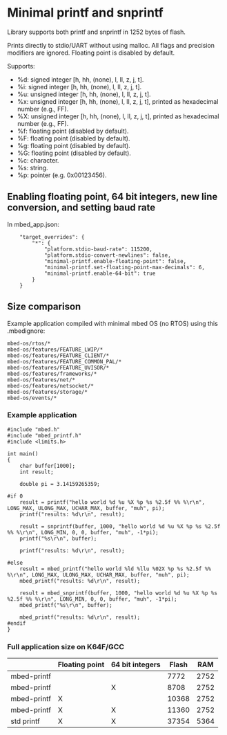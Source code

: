 # Minimal printf and snprintf

Library supports both printf and snprintf in 1252 bytes of flash.

Prints directly to stdio/UART without using malloc. All flags and precision modifiers are ignored. Floating point is disabled by default.

Supports:
* %d: signed integer [h, hh, (none), l, ll, z, j, t].
* %i: signed integer [h, hh, (none), l, ll, z, j, t].
* %u: unsigned integer [h, hh, (none), l, ll, z, j, t].
* %x: unsigned integer [h, hh, (none), l, ll, z, j, t], printed as hexadecimal number (e.g., FF).
* %X: unsigned integer [h, hh, (none), l, ll, z, j, t], printed as hexadecimal number (e.g., FF).
* %f: floating point (disabled by default).
* %F: floating point (disabled by default).
* %g: floating point (disabled by default).
* %G: floating point (disabled by default).
* %c: character.
* %s: string.
* %p: pointer (e.g. 0x00123456).

## Enabling floating point, 64 bit integers, new line conversion, and setting baud rate

In mbed_app.json:

```
    "target_overrides": {
        "*": {
            "platform.stdio-baud-rate": 115200,
            "platform.stdio-convert-newlines": false,
            "minimal-printf.enable-floating-point": false,
            "minimal-printf.set-floating-point-max-decimals": 6,
            "minimal-printf.enable-64-bit": true
        }
    }
```


## Size comparison

Example application compiled with minimal mbed OS (no RTOS) using this .mbedignore:

```
mbed-os/rtos/*
mbed-os/features/FEATURE_LWIP/*
mbed-os/features/FEATURE_CLIENT/*
mbed-os/features/FEATURE_COMMON_PAL/*
mbed-os/features/FEATURE_UVISOR/*
mbed-os/features/frameworks/*
mbed-os/features/net/*
mbed-os/features/netsocket/*
mbed-os/features/storage/*
mbed-os/events/*
```

### Example application
```
#include "mbed.h"
#include "mbed_printf.h"
#include <limits.h>

int main()
{
    char buffer[1000];
    int result;

    double pi = 3.14159265359;

#if 0
    result = printf("hello world %d %u %X %p %s %2.5f %% %\r\n", LONG_MAX, ULONG_MAX, UCHAR_MAX, buffer, "muh", pi);
    printf("results: %d\r\n", result);

    result = snprintf(buffer, 1000, "hello world %d %u %X %p %s %2.5f %% %\r\n", LONG_MIN, 0, 0, buffer, "muh", -1*pi);
    printf("%s\r\n", buffer);

    printf("results: %d\r\n", result);

#else
    result = mbed_printf("hello world %ld %llu %02X %p %s %2.5f %% %\r\n", LONG_MAX, ULONG_MAX, UCHAR_MAX, buffer, "muh", pi);
    mbed_printf("results: %d\r\n", result);

    result = mbed_snprintf(buffer, 1000, "hello world %d %u %X %p %s %2.5f %% %\r\n", LONG_MIN, 0, 0, buffer, "muh", -1*pi);
    mbed_printf("%s\r\n", buffer);

    mbed_printf("results: %d\r\n", result);
#endif
}
```

### Full application size on K64F/GCC

|             | Floating point | 64 bit integers | Flash | RAM  |
| -           | -              | -               | -     | -    |
| mbed-printf |                |                 | 7772  | 2752 |
| mbed-printf |                | X               | 8708  | 2752 |
| mbed-printf | X              |                 | 10368 | 2752 |
| mbed-printf | X              | X               | 11360 | 2752 |
| std printf  | X              | X               | 37354 | 5364 |
